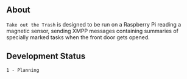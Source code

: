 About
-----

`Take out the Trash` is designed to be run on a Raspberry Pi reading a
magnetic sensor, sending XMPP messages containing summaries of specially marked
tasks when the front door gets opened.

Development Status
------------------

`1 - Planning`